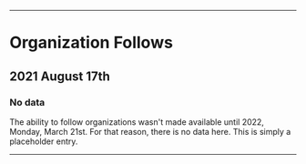 
***

# Organization Follows

## 2021 August 17th

### No data

The ability to follow organizations wasn't made available until 2022, Monday, March 21st. For that reason, there is no data here. This is simply a placeholder entry.

***

